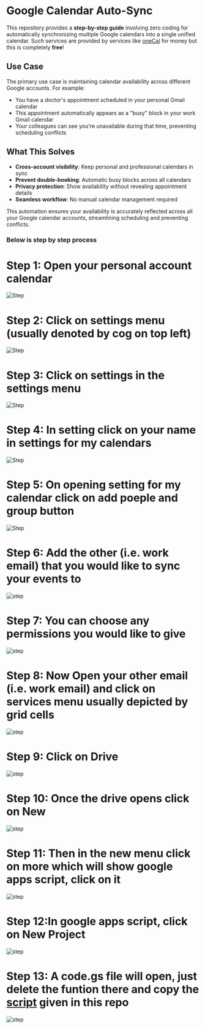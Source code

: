 # Google Calendar Auto-Sync

This repository provides a **step-by-step guide** involving zero coding for automatically synchronizing multiple Google calendars into a single unified calendar. Such services are provided by services like [oneCal](https://www.onecal.io/) for money but this is completely **free**!

## Use Case

The primary use case is maintaining calendar availability across different Google accounts. For example:

- You have a doctor's appointment scheduled in your personal Gmail calendar
- This appointment automatically appears as a "busy" block in your work Gmail calendar  
- Your colleagues can see you're unavailable during that time, preventing scheduling conflicts

## What This Solves

- **Cross-account visibility**: Keep personal and professional calendars in sync
- **Prevent double-booking**: Automatic busy blocks across all calendars
- **Privacy protection**: Show availability without revealing appointment details
- **Seamless workflow**: No manual calendar management required

This automation ensures your availability is accurately reflected across all your Google calendar accounts, streamlining scheduling and preventing conflicts.

### Below is step by step process

# Step 1: Open your personal account calendar
![Step](https://github.com/TahaIbrahimSiddiqui/Syncing-Google-Calendar-/blob/7e2e16f852bb289e1e1441ad236ba61571c42f8a/Steps%20for%20each%20stage/ascreenshot%20(1).jpeg)

# Step 2: Click on settings menu (usually denoted by cog on top left)
![Step](https://github.com/TahaIbrahimSiddiqui/Syncing-Google-Calendar-/blob/b7238e1242e346f9ad9ad9033841d702a81da145/Steps%20for%20each%20stage/ascreenshot%20(2).jpeg)

# Step 3: Click on settings in the settings menu
![Step](https://github.com/TahaIbrahimSiddiqui/Syncing-Google-Calendar-/blob/6e2f46cb4b8656ba348f90419542c78b98a51e33/Steps%20for%20each%20stage/ascreenshot%20(3).jpeg)

# Step 4: In setting click on your name in settings for my calendars
![Step](https://github.com/TahaIbrahimSiddiqui/Syncing-Google-Calendar-/blob/6e2f46cb4b8656ba348f90419542c78b98a51e33/Steps%20for%20each%20stage/ascreenshot%20(4).jpeg)

# Step 5: On opening setting for my calendar click on add poeple and group button
![Step](https://github.com/TahaIbrahimSiddiqui/Syncing-Google-Calendar-/blob/6e2f46cb4b8656ba348f90419542c78b98a51e33/Steps%20for%20each%20stage/ascreenshot%20(5).jpeg)

# Step 6: Add the other (i.e. work email) that you would like to sync your events to
![step](https://github.com/TahaIbrahimSiddiqui/Syncing-Google-Calendar-/blob/6e2f46cb4b8656ba348f90419542c78b98a51e33/Steps%20for%20each%20stage/ascreenshot%20(6).jpeg)

# Step 7: You can choose any permissions you would like to give 
![step](https://github.com/TahaIbrahimSiddiqui/Syncing-Google-Calendar-/blob/6e2f46cb4b8656ba348f90419542c78b98a51e33/Steps%20for%20each%20stage/ascreenshot%20(7).jpeg)

# Step 8: Now Open your other email (i.e. work email) and click on services menu usually depicted by grid cells
![step](https://github.com/TahaIbrahimSiddiqui/Syncing-Google-Calendar-/blob/cae76f17fbd8236f3be26f5812debc6a9e10d1e8/Steps%20for%20each%20stage/ascreenshot%20(11).jpeg)

# Step 9: Click on Drive
![step](https://github.com/TahaIbrahimSiddiqui/Syncing-Google-Calendar-/blob/cae76f17fbd8236f3be26f5812debc6a9e10d1e8/Steps%20for%20each%20stage/ascreenshot%20(12).jpeg)

# Step 10: Once the drive opens click on New
![step](https://github.com/TahaIbrahimSiddiqui/Syncing-Google-Calendar-/blob/cae76f17fbd8236f3be26f5812debc6a9e10d1e8/Steps%20for%20each%20stage/ascreenshot%20(13).jpeg)

# Step 11: Then in the new menu click on more which will show google apps script, click on it
![step](https://github.com/TahaIbrahimSiddiqui/Syncing-Google-Calendar-/blob/cae76f17fbd8236f3be26f5812debc6a9e10d1e8/Steps%20for%20each%20stage/ascreenshot%20(14).jpeg)

# Step 12:In google apps script, click on New Project 
![step](https://github.com/TahaIbrahimSiddiqui/Syncing-Google-Calendar-/blob/cae76f17fbd8236f3be26f5812debc6a9e10d1e8/Steps%20for%20each%20stage/ascreenshot%20(15).jpeg)

# Step 13: A code.gs file will open, just delete the funtion there and copy the [script]() given in this repo 
![step]()


